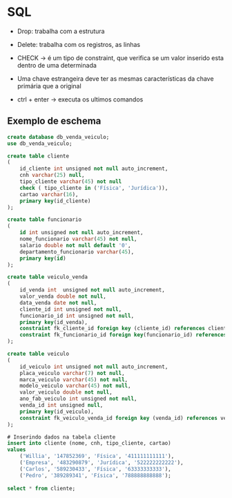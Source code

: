 # SQL 

- Drop: trabalha com a estrutura
- Delete: trabalha com os registros, as linhas

- CHECK -> é um tipo de constraint, que verifica se um valor inserido esta dentro de uma determinada 

- Uma chave estrangeira deve ter as mesmas características da chave primária que a original

- ctrl + enter -> executa os ultimos comandos

## Exemplo de eschema

```sql
create database db_venda_veiculo;
use db_venda_veiculo;

create table cliente
(
	id_cliente int unsigned not null auto_increment,
    cnh varchar(25) null,
    tipo_cliente varchar(45) not null
    check ( tipo_cliente in ('Física', 'Jurídica')),
    cartao varchar(16),
    primary key(id_cliente)
);

create table funcionario 
(
	id int unsigned not null auto_increment,
    nome_funcionario varchar(45) not null,
    salario double not null default '0',
    departamento_funcionario varchar(45),
    primary key(id)
);

create table veiculo_venda
(
	id_venda int  unsigned not null auto_increment,
    valor_venda double not null,
    data_venda date not null,
    cliente_id int unsigned not null,
    funcionario_id int unsigned not null,
    primary key(id_venda),
    constraint fk_cliente_id foreign key (cliente_id) references cliente(id_cliente),
    constraint fk_funcionario_id foreign key(funcionario_id) references funcionario(id)
);

create table veiculo 
(
	id_veiculo int unsigned not null auto_increment,
    placa_veiculo varchar(7) not null,
    marca_veiculo varchar(45) not null,
    modelo_veiculo varchar(45) not null,
    valor_veiculo double not null,
    ano_fab_veiculo int unsigned not null,
    venda_id int unsigned null,
    primary key(id_veiculo),
    constraint fk_veiculo_venda_id foreign key (venda_id) references veiculo_venda(id_venda)
);

# Inserindo dados na tabela cliente
insert into cliente (nome, cnh, tipo_cliente, cartao)
values 
	('Willia', '147852369', 'Física', '411111111111'),
    ('Empresa', '483290879', 'Jurídica', '522222222222'),
    ('Carlos', '589230433', 'Física', '63333333333'),
    ('Pedro', '389289341', 'Física', '788888888888');
    
select * from cliente;
```